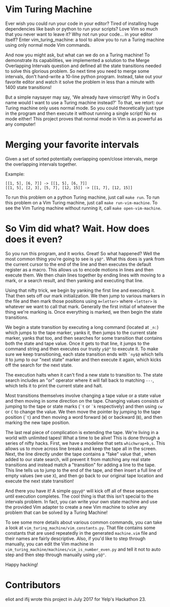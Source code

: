 Vim Turing Machine
==================

Ever wish you could run your code in your editor? Tired of installing huge
dependencies like bash or python to run your scripts? Love Vim so much that you
never want to leave it? Why not run your code... in your editor itself? Enter
vim_turing_machine: a tool to allow you to run a Turing machine using only
normal mode Vim commands.

And now you might ask, but what can we do on a Turing machine! To demonstrate
its capabilities, we implemented a solution to the Merge Overlapping Intervals
question and defined all the state transitions needed to solve this
glorious problem. So next time you need to merge some intervals, don't
hand-write a 10-line python program. Instead, take out your favorite editor and
watch it solve the problem in less than a minute with 1400 state transitions!

But a simple naysayer may say, 'We already have vimscript! Why in God's name
would I want to use a Turing machine instead?' To that, we retort: our Turing
machine only uses normal mode. So you could theoretically just type in the
program and then execute it without running a single script! No ex mode either!
This project proves that normal mode in Vim is as powerful as any computer!

Merging your favorite intervals
===============================

Given a set of sorted potentially overlapping open/close intervals, merge the
overlapping intervals together.

Example:
```
[[1, 5], [6, 7]] -> [[1, 5], [6, 7]]
[[1, 5], [2, 3], [5, 7], [12, 15]] -> [[1, 7], [12, 15]]
```

To run this problem on a python Turing machine, just call `make run`. To run
this problem on a Vim Turing machine, just call `make run-vim-machine`. To see
the Vim Turing machine without running it, call `make open-vim-machine`.

So Vim did what? Wait. How does does it even?
============================

So you run this program, and it works. Great! So what happened? Well the most
common thing you're going to see is `y$@"`. What this does is yank from the
current cursor to the end of the line and then executes the default register as
a macro. This allows us to encode motions in lines and then execute them. We
then chain lines together by ending lines with moving to a mark, or a search
result, and then yanking and executing that line.

Using that nifty trick, we begin by yanking the first line and executing it.
That then sets off our mark initialization. We then jump to various markers in
the file and then mark those positions using `m<letter>` where `<letter>` is
whatever we want to call that mark. Generally the first initial of whatever the
thing we're marking is. Once everything is marked, we then begin the state
transitions.

We begin a state transition by executing a long command (located at `_n:`)
which jumps to the tape marker, yanks it, then jumps to the current state
marker, yanks that too, and then searches for some transition that contains both
the state and tape value. Once it gets to that line, it jumps to the command
string and then executes our trusty `y$@"` to execute it. To make sure we keep
transitioning, each state transition ends with `` `ny$@ `` which tells it to jump
to our "next state" marker and then execute it again, which kicks off the search
for the next state.

The execution halts when it can't find a new state to transition to. The state
search includes an "or" operator where it will fall back to matching `---`,
which tells it to print the current state and halt.

Most transitions themselves involve changing a tape value or a state value and
then moving in some direction on the tape. Changing values consists of jumping
to the tape or state marks (`` `t `` or `` `k `` respectively) and then using
`cw` or `C` to change the value. We then move the pointer by jumping to the tape
position (`` `t ``) and then moving a word forward (`W`) or backward (`B`), and
then marking the new tape position.

The last real piece of complication is extending the tape. We're living in a
world with unlimited tapes! What a time to be alive! This is done through a
series of nifty hacks. First, we have a modeline that sets `whichwrap+b,s`. This
allows us to move across line breaks and keep the tape all in the screen. Next,
the line directly under the tape contains a "fake" value that , when added to
our state search, will prevent it from matching any real state transitions and
instead match a "transition" for adding a line to the tape. This line tells us
to jump to the end of the tape, and then insert a full line of empty values (we
use `X`), and then go back to our original tape location and execute the next
state transition!

And there you have it! A simple `ggyy@"` will kick off all of these sequences
until execution completes. The cool thing is that this isn't special to the
intervals problem. In fact, you can write your own state machine and use the
provided Vim adapter to create a new Vim machine to solve any problem that can
be solved by a Turing Machine!

To see some more details about various common commands, you can take a look at
`vim_turing_machine/vim_constants.py`. That file contains some constants that
are used repeatedly in the generated `machine.vim` file and their names are
fairly descriptive. Also, if you'd like to step through manually, you can edit
the Vim machine in `vim_turing_machine/machines/vim_is_number_even.py` and tell
it not to auto step and then step through manually using `y$@"`.

Happy hacking!

Contributors
============

eliot and ifij wrote this project in July 2017 for Yelp's Hackathon 23.

[modeline]: # ( vim: set fenc=utf-8 spell spl=en textwidth=80: )
